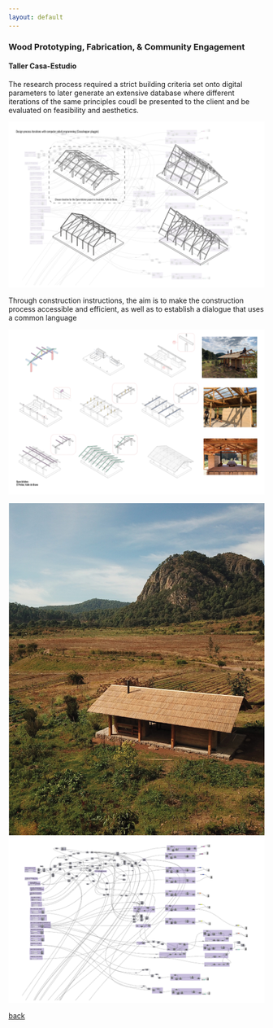 ```yaml
---
layout: default
---
```


### Wood Prototyping, Fabrication, & Community Engagement
#### Taller Casa-Estudio 

The research process required a strict building criteria set onto digital parameters to later generate an extensive database where different iterations of the same principles coudl be presented to the client and be evaluated on feasibility and aesthetics.

![image](assets/img/casa-estudio/240925_PF_MADE_1.jpg)

Through construction instructions, the aim is to make the construction process accessible and efficient, as well as to establish a dialogue that uses a common language

![image](assets/img/casa-estudio/240925_PF_MADE.jpg)

![image](assets/img/casa-estudio/240925_PF_MADE7.jpg)
![image](assets/img/casa-estudio/240925_PF_MADE_115.png)

[back](./)
